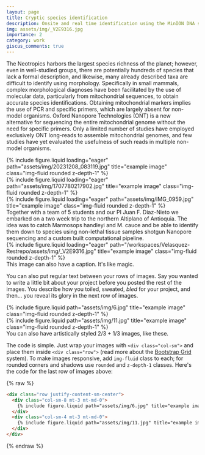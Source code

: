 ```yaml
---
layout: page
title: Cryptic species identification 
description: Onsite and real time identification using the MinION DNA sequencer and its application in a conservation context.
img: assets/img/_V2E9316.jpg
importance: 2
category: work
giscus_comments: true
---
```


The Neotropics harbors the largest species richness of the planet; however, even in well-studied groups, there are potentially hundreds of species that lack a formal description, and likewise, many already described taxa are difficult to identify using morphology. Specifically in small mammals, complex morphological diagnoses have been facilitated by the use of molecular data, particularly from mitochondrial sequences, to obtain accurate species identifications. Obtaining mitochondrial markers implies the use of PCR and specific primers, which are largely absent for non-model organisms. Oxford Nanopore Technologies (ONT) is a new alternative for sequencing the entire mitochondrial genome without the need for specific primers. Only a limited number of studies have employed exclusively ONT long-reads to assemble mitochondrial genomes, and few studies have yet evaluated the usefulness of such reads in multiple non-model organisms.

<div class="row">
    <div class="col-sm mt-3 mt-md-0">
        {% include figure.liquid loading="eager" path="assets/img/20231208_083119.jpg" title="example image" class="img-fluid rounded z-depth-1" %}
    </div>
    <div class="col-sm mt-3 mt-md-0">
        {% include figure.liquid loading="eager" path="assets/img/1707780217902.jpg" title="example image" class="img-fluid rounded z-depth-1" %}
    </div>
    <div class="col-sm mt-3 mt-md-0">
        {% include figure.liquid loading="eager" path="assets/img/IMG_0959.jpg" title="example image" class="img-fluid rounded z-depth-1" %}
    </div>
</div>
<div class="caption">
    Together with a team of 5 students and our PI Juan F. Diaz-Nieto we embarked on a two week trip to the northern Altiplano of Antioquia. The idea was to catch Marmosops handleyi and M. cauce and be able to identify them down to species using non-lethal tissue samples shotgun Nanopore sequencing and a custom built computational pipeline.
</div>
<div class="row">
    <div class="col-sm mt-3 mt-md-0">
        {% include figure.liquid loading="eager" path="/workspaces/Velasquez-Restrepo/assets/img/_V2E9316.jpg" title="example image" class="img-fluid rounded z-depth-1" %}
    </div>
</div>
<div class="caption">
    This image can also have a caption. It's like magic.
</div>

You can also put regular text between your rows of images.
Say you wanted to write a little bit about your project before you posted the rest of the images.
You describe how you toiled, sweated, _bled_ for your project, and then... you reveal its glory in the next row of images.

<div class="row justify-content-sm-center">
    <div class="col-sm-8 mt-3 mt-md-0">
        {% include figure.liquid path="assets/img/6.jpg" title="example image" class="img-fluid rounded z-depth-1" %}
    </div>
    <div class="col-sm-4 mt-3 mt-md-0">
        {% include figure.liquid path="assets/img/11.jpg" title="example image" class="img-fluid rounded z-depth-1" %}
    </div>
</div>
<div class="caption">
    You can also have artistically styled 2/3 + 1/3 images, like these.
</div>

The code is simple.
Just wrap your images with `<div class="col-sm">` and place them inside `<div class="row">` (read more about the <a href="https://getbootstrap.com/docs/4.4/layout/grid/">Bootstrap Grid</a> system).
To make images responsive, add `img-fluid` class to each; for rounded corners and shadows use `rounded` and `z-depth-1` classes.
Here's the code for the last row of images above:

{% raw %}

```html
<div class="row justify-content-sm-center">
  <div class="col-sm-8 mt-3 mt-md-0">
    {% include figure.liquid path="assets/img/6.jpg" title="example image" class="img-fluid rounded z-depth-1" %}
  </div>
  <div class="col-sm-4 mt-3 mt-md-0">
    {% include figure.liquid path="assets/img/11.jpg" title="example image" class="img-fluid rounded z-depth-1" %}
  </div>
</div>
```

{% endraw %}
